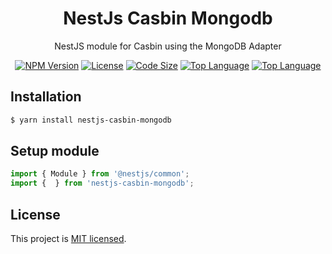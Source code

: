 <h1 align="center">
NestJs Casbin Mongodb
</h1>
  
<p align="center">
  NestJS module for Casbin using the MongoDB Adapter
</p>
    <p align="center">
</p>

<p align="center">
<a href="https://www.npmjs.com/package/nestjs-casbin-mongodb" target="_blank"><img src="https://img.shields.io/npm/v/nestjs-casbin-mongodb?style=flat-square" alt="NPM Version"/></a>
<a href="https://img.shields.io/github/license/juicycleff/nestjs-casbin-mongodb?style=flat-square" target="_blank"><img src="https://img.shields.io/github/license/juicycleff/nestjs-casbin-mongodb?style=flat-square" alt="License"/></a>
<a href="https://img.shields.io/github/languages/code-size/juicycleff/nestjs-casbin-mongodb?style=flat-square" target="_blank"><img src="https://img.shields.io/github/languages/code-size/juicycleff/nestjs-casbin-mongodb?style=flat-square" alt="Code Size"/></a>
<a href="https://img.shields.io/github/languages/top/juicycleff/nestjs-casbin-mongodb?style=flat-square" target="_blank"><img src="https://img.shields.io/github/languages/top/juicycleff/nestjs-casbin-mongodb?style=flat-square" alt="Top Language"/></a>
<a href="https://img.shields.io/codacy/grade/81314c5a5cb04baabe3eb5262b859288?style=flat-square" target="_blank"><img src="https://img.shields.io/codacy/grade/dc460840375d4ac995f5647a5ed10179?style=flat-square" alt="Top Language"/></a>
</p>

## Installation

```bash
$ yarn install nestjs-casbin-mongodb
```

## Setup module

```typescript
import { Module } from '@nestjs/common';
import {  } from 'nestjs-casbin-mongodb';

```

## License

  This project is [MIT licensed](LICENSE).
